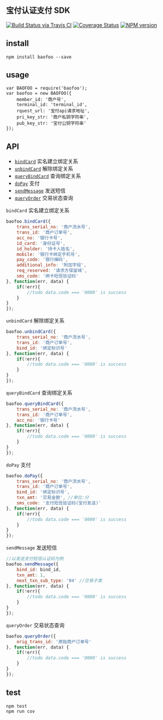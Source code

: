 ## 宝付认证支付 SDK

[![Build Status via Travis CI](https://travis-ci.org/navyxie/baofoo.svg?branch=master)](https://travis-ci.org/navyxie/baofoo) [![Coverage Status](https://coveralls.io/repos/github/navyxie/baofoo/badge.svg?branch=master)](https://coveralls.io/github/navyxie/baofoo?branch=master) [![NPM version](https://badge.fury.io/js/baofoo.png)](http://badge.fury.io/js/baofoo)

## install

```
npm install baofoo --save
```

## usage

```
var BAOFOO = require('baofoo');
var baofoo = new BAOFOO({
    member_id: '商户号',
    terminal_id: 'terminal_id',
    rquest_url: '宝付api请求地址',
    pri_key_str: '商户私钥字符串',
    pub_key_str: '宝付公钥字符串'
});
```

## API

- [`bindCard`](#bindCard) 实名建立绑定关系
- [`unbindCard`](#unbindCard) 解除绑定关系
- [`queryBindCard`](#queryBindCard) 查询绑定关系
- [`doPay`](#doPay) 支付
- [`sendMessage`](#sendMessage) 发送短信
- [`queryOrder`](#queryOrder) 交易状态查询

<a name="bindCard" />

`bindCard` 实名建立绑定关系

```js
baofoo.bindCard({
    trans_serial_no: '商户流水号',
    trans_id: '商户订单号',
    acc_no: '银行卡号',
    id_card: '身份证号',
    id_holder: '持卡人姓名',
    mobile: '银行卡绑定手机号',
    pay_code: '银行编码',
    additional_info: '附加字段',
    req_reserved: '请求方保留域',
    sms_code: '绑卡短信验证码'
}, function(err, data) {
    if(!err){
        //todo data.code === '0000' is success
    }
}
});
```

<a name="unbindCard" />

`unbindCard` 解除绑定关系

```js
baofoo.unbindCard({
    trans_serial_no: '商户流水号',
    trans_id: '商户订单号',
    bind_id: '绑定标识号'
}, function(err, data) {
    if(!err){
        //todo data.code === '0000' is success
    }
}
});
```

<a name="queryBindCard" />

`queryBindCard` 查询绑定关系

```js
baofoo.queryBindCard({
    trans_serial_no: '商户流水号',
    trans_id: '商户订单号',
    acc_no: '银行卡号'
}, function(err, data) {
    if(!err){
        //todo data.code === '0000' is success
    }
}
});
```

<a name="doPay" />

`doPay` 支付

```js
baofoo.doPay({
    trans_serial_no: '商户流水号',
    trans_id: '商户订单号',
    bind_id: '绑定标识号',
    txn_amt: '交易金额', //单位:分
    sms_code: '支付短信验证码(宝付发送)'
}, function(err, data) {
    if(!err){
        //todo data.code === '0000' is success
    }
}
});
```

<a name="sendMessage" />

`sendMessage` 发送短信

```js
//以发送支付短信认证码为例
baofoo.sendMessage({
    bind_id: bind_id,
    txn_amt: 1,
    next_txn_sub_type: '04' //交易子类
}, function(err, data) {
    if(!err){
        //todo data.code === '0000' is success
    }
}
});
```


<a name="queryOrder" />

`queryOrder` 交易状态查询

```js
baofoo.queryOrder({
    orig_trans_id: '原始商户订单号'
}, function(err, data) {
    if(!err){
        //todo data.code === '0000' is success
    }
}
});
```

## test

```
npm test
npm run cov
```